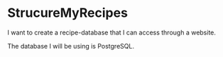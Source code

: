 # StrucureMyRecipes
I want to create a recipe-database that I can access through a website.

The database I will be using is PostgreSQL.
